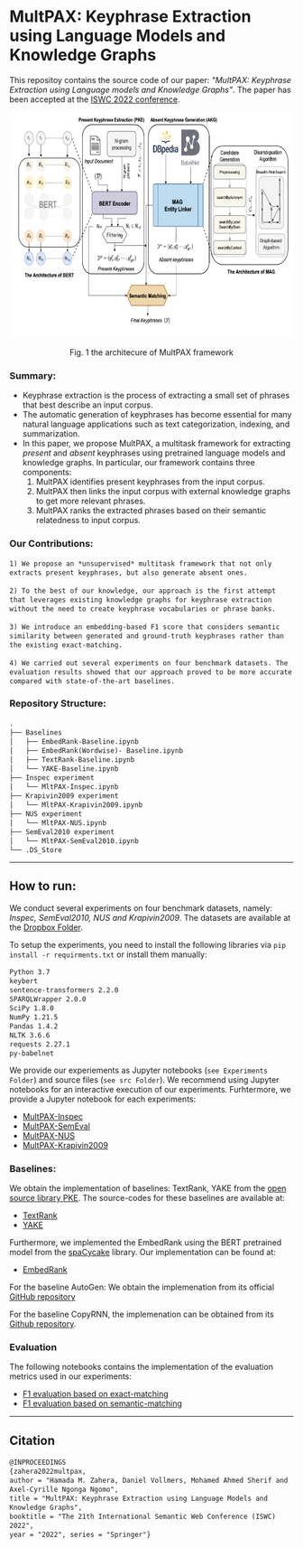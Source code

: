 # MultPAX: Keyphrase Extraction using Language Models and Knowledge Graphs
This repositoy contains the source code of our paper: *"MultPAX: Keyphrase Extraction using Language models and Knowledge Graphs"*. The paper has been accepted at the [ISWC 2022 conference](https://iswc2022.semanticweb.org/). 

<p align="center">
<img src="data/MltPAX.jpeg" width="800" height="400">
</p>
<p align="center">Fig. 1 the architecure of MultPAX framework</p>


### Summary: 
- Keyphrase extraction is the process of extracting a small set of phrases that best describe an input corpus. 
- The automatic generation of keyphrases has become essential for many natural language applications such as text categorization, indexing, and summarization. 
- In this paper, we propose MultPAX, a multitask framework for extracting *present* and *absent* keyphrases using pretrained language models and knowledge graphs. In particular, our framework contains three components: 
    1) MultPAX identifies present keyphrases from the input corpus.
    2) MultPAX then links the input corpus with external knowledge graphs to get more relevant phrases.
    3) MultPAX ranks the extracted phrases based on their semantic relatedness to input corpus.

### Our Contributions:
```
1) We propose an *unsupervised* multitask framework that not only extracts present keyphrases, but also generate absent ones.
    
2) To the best of our knowledge, our approach is the first attempt that leverages existing knowledge graphs for keyphrase extraction without the need to create keyphrase vocabularies or phrase banks.
    
3) We introduce an embedding-based F1 score that considers semantic similarity between generated and ground-truth keyphrases rather than the existing exact-matching. 
    
4) We carried out several experiments on four benchmark datasets. The evaluation results showed that our approach proved to be more accurate compared with state-of-the-art baselines.  
```    

### Repository Structure:
```
.
├── Baselines
│   ├── EmbedRank-Baseline.ipynb
│   ├── EmbedRank(Wordwise)- Baseline.ipynb
│   ├── TextRank-Baseline.ipynb
│   └── YAKE-Baseline.ipynb
├── Inspec experiment
│   └── MltPAX-Inspec.ipynb
├── Krapivin2009 experiment
│   └── MltPAX-Krapivin2009.ipynb
├── NUS experiment
│   └── MltPAX-NUS.ipynb
├── SemEval2010 experiment
│   └── MltPAX-SemEval2010.ipynb
└── .DS_Store
```

---
## How to run: 
We conduct several experiments on four benchmark datasets, namely: *Inspec, SemEval2010, NUS and Krapivin2009*. The datasets are available at the [Dropbox Folder](https://www.dropbox.com/s/aluvkblymjs7i3r/MULTPAX-Datasets.zip?dl=0). 

To setup the experiments, you need to install the following libraries via `pip install -r requirments.txt` or install them manually: 
```
Python 3.7
keybert
sentence-transformers 2.2.0
SPARQLWrapper 2.0.0
SciPy 1.8.0
NumPy 1.21.5
Pandas 1.4.2
NLTK 3.6.6 
requests 2.27.1
py-babelnet
```

We provide our experiements as Jupyter notebooks (`see Experiments Folder`) and source files (`see src Folder`). We recommend using Jupyter notebooks for an interactive execution of our experiments. Furhtermore, we provide a Jupyter notebook for each experiments:
- [MultPAX-Inspec](Experiments/Inspec%20experiment/MltPAX-Inspec.ipynb) 
- [MultPAX-SemEval](Experiments/SemEval2010%20experiment/MltPAX-SemEval2010.ipynb)
- [MultPAX-NUS](Experiments/NUS%20experiment/MltPAX-NUS.ipynb) 
- [MultPAX-Krapivin2009](Experiments/Krapivin2009%20experiment/MltPAX-Krapivin2009.ipynb)  
  

### Baselines:
We obtain the implementation of baselines: TextRank, YAKE from the [open source library PKE](https://github.com/boudinfl/pke). The source-codes for these baselines are available at:

-  [TextRank](Experiments/Baselines/TextRank-Baseline.ipynb)
-  [YAKE](Experiments/Baselines/YAKE-Baseline.ipynb)

Furthermore, we implemented the EmbedRank using the BERT pretrained model from the [spaCycake]([spacycake](https://github.com/surajiyer/spacycaKE)) library. Our implementation can be found at:

- [EmbedRank](Experiments/Baselines/EmbedRank-Baseline.ipynb) 


For the baseline AutoGen: We obtain the implemenation from its official [GitHub repository](https://github.com/Jayshen0/Unsupervised-Deep-Keyphrase-Generation)

For the baseline CopyRNN, the implemenation can be obtained from its [Github repository](https://github.com/supercoderhawk/deep-keyphrase).


### Evaluation
The following notebooks contains the implementation of the evaluation metrics used in our experiments:


- [F1 evaluation based on exact-matching](evaluation/F1-Porter-Stemming.ipynb)
- [F1 evaluation based on semantic-matching](evaluation/F1-Embedding%20Evaluation.ipynb)

---
## Citation
```
@INPROCEEDINGS
{zahera2022multpax, 
author = "Hamada M. Zahera, Daniel Vollmers, Mohamed Ahmed Sherif and Axel-Cyrille Ngonga Ngomo", 
title = "MultPAX: Keyphrase Extraction using Language Models and Knowledge Graphs",
booktitle = "The 21th International Semantic Web Conference (ISWC) 2022", 
year = "2022", series = "Springer"}
```
